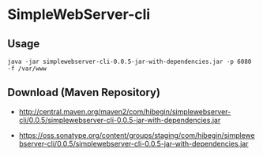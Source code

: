 # SimpleWebServer-cli

## Usage

`java -jar simplewebserver-cli-0.0.5-jar-with-dependencies.jar -p 6080 -f /var/www`

## Download (Maven Repository)

- http://central.maven.org/maven2/com/hibegin/simplewebserver-cli/0.0.5/simplewebserver-cli-0.0.5-jar-with-dependencies.jar

- https://oss.sonatype.org/content/groups/staging/com/hibegin/simplewebserver-cli/0.0.5/simplewebserver-cli-0.0.5-jar-with-dependencies.jar